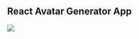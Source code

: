 <h2>React Avatar Generator App</h2>

<img src="https://github.com/seyitbugraerden/React-AvatarGeneratorApp/assets/154025499/506db164-2c94-48eb-98e0-3a95bfde92d7">
